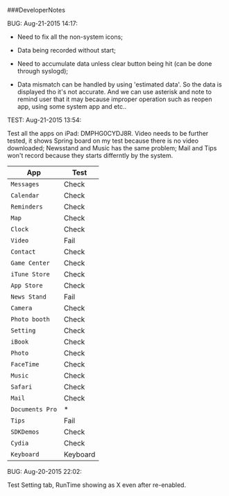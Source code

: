 ###DeveloperNotes

BUG: Aug-21-2015 14:17: 

- Need to fix all the non-system icons;
                          
- Data being recorded without start; 
                          
- Need to accumulate data unless clear button being hit (can be done through syslogd);

- Data mismatch can be handled by using 'estimated data'. So the data is displayed tho it's not accurate. And we can use asterisk and note to remind user that it may because improper operation such as reopen app, using some system app and etc..



TEST: Aug-21-2015 13:54: 

Test all the apps on iPad: DMPHG0CYDJ8R. Video needs to be further tested, it shows Spring board on my test because there is no video downloaded; Newsstand and Music has the same problem; Mail and Tips won't record because they starts differntly by the system. 
      
| App     | Test |
| ------- | ---- |
| `Messages`| Check|
| `Calendar`| Check|
| `Reminders`| Check|
| `Map`     | Check|
| `Clock`   | Check|
| `Video` | Fail|
|`Contact`|Check|
|`Game Center`|Check|
|`iTune Store`|Check|
|`App Store`|Check|
|`News Stand`|Fail|
|`Camera`|Check|
|`Photo booth`|Check|
|`Setting`|Check|
|`iBook`|Check|
|`Photo`|Check|
|`FaceTime`|Check|
|`Music`|Check|
|`Safari`|Check|
|`Mail`|Check|
|`Documents Pro`|*|
|`Tips`|Fail|
|`SDKDemos`|Check|
|`Cydia`|Check|
|`Keyboard`|Keyboard|



      

BUG: Aug-20-2015 22:02: 

Test Setting tab, RunTime showing as X even after re-enabled. 
